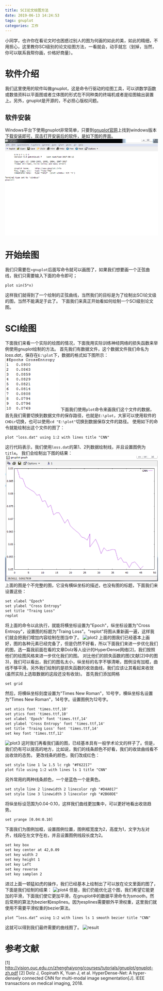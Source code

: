 ```yaml
---
title: SCI论文绘图方法
date: 2019-06-13 14:24:53
tags: gnuplot
categories: 工作
---
```

小同学，也许你在看论文时也困惑过别人的图为何画的如此的美，如此的精细，不用担心，这里教你SCI级别的论文绘图方法，一看就会，动手就忘（划掉，当然，你可以联系我帮你画，价格好商量）。

# 软件介绍
我们这里使用的软件叫做gnuplot，这是命令行驱动的绘图工具，可以讲数学函数或数值资料以平面图或者立体图的形式在不同种类的终端机或者是绘图输出装置上。另外，gnuplot是开源的，不必担心版权问题。

## 软件安装
Windows平台下使用gnuplot非常简单，只要到[gnuplot官网](http://www.gnuplot.info/)上找到windows版本下载安装即可，双击打开安装后的软件，是如下图的界面。
![gnu_terminal](https://raw.githubusercontent.com/hjyai94/Blog/master/source/uploads/gnuplot/gnu_terminal.png)

# 开始绘图
我们只需要在`>gnuplot`后面写命令就可以画图了，如果我们想要画一个正弦曲线，我们只需要输入下面的命令即可；
```
plot sin(5*x)
```
这样我们就得到了一个绘制的正弦曲线，当然我们的目标是为了绘制出SCI论文级的图，当然不能满足于此了。
下面我们来真正开始看如何绘制一个SCI级别论文图。

# SCI绘图
下面我们来看一个实际的绘图的情况，下面我用实际训练神经网络的损失函数来举例使用gnuplot绘制的方法。
首先我们有数据文件，这个数据文件我们命名为 $loss.dat$，保存在`E:\plot`下，数据的格式如下图所示：
![data](https://raw.githubusercontent.com/hjyai94/Blog/master/source/uploads/gnuplot/data.png)
下面我们使用`plot`命令来画我们这个文件的数据，首先我们需要切换到数据文件的保存路径，也就是`E:\plot`，大家可以使用软件的`CHDir`切换，也可以使用`cd "E:\plot"`切换到数据保存文件的路径。
使用如下的命令就能绘制出这个文件的图了：
```
plot "loss.dat" using 1:2 with lines title "CNN"
```
这行代码表示，我们使用`loss.dat`的第1、2列数据绘制线，并且设置图例为`title`。
我们会绘制出下图的结果：
![plot1](https://raw.githubusercontent.com/hjyai94/Blog/master/source/uploads/gnuplot/plot1.png)
上面的图是个不完整的图，它没有横纵坐标的描述，也没有图的标题，下面我们来设置这些：
```
set xlabel "Epoch" 
set ylabel "Cross Entropy" 
set title "Traing Loss"
replot
```
将上面的命令以此执行，就能将横坐标设置为"Epoch"，纵坐标设置为"Cross Entropy"，设置图的标题为"Traing Loss"。"replot"将图从重新画一遍，这样我们就会把我们增加内容绘制在图当中了。
![plot2]()
上面的图我们已经基本上画好，图的各种元素已经完备了，但是仍然不好看，所以下面我们来进一步优化我们的图，选一篇我前面在看的文章Dolz等人设计的HyperDense网络[2]，我们按照他们的绘图风格来进一步优化我们的图。
对比他们的损失函数的图(文献[2]中的图3)，我们可以看出，我们的图名太小，纵坐标的名字不够清晰，图例没有加框，曲线不够平滑。另外我们绘制的是损失函数的收敛曲线，我们应该让其看起来收敛(虽然实际上选取数据的这段还没有收敛)。
首先我们添加网格
```
set grid
```
然后，将横纵坐标刻度设置为"Times New Roman"，10号字，横纵坐标名设置为"Times New Roman"，14号字。设置图例为12号字。
```
set xtics font 'times.ttf,10'
set ytics font 'times.ttf,10'
set xlabel 'Epoch' font 'times.ttf,14'
set ylabel 'Cross Entropy' font 'times.ttf,14'
set title 'Traing Loss' font 'times.ttf,14'
set key font 'times.ttf,12'
```
![plot3]()
这时我们再看我们画的图，已经基本具有一般学术论文的样子了。但是，我们仍有可以提高的地方，比如说，我们的线条颜色不好看，我们的收敛曲线看不出收敛的态势。
更改线条的颜色，我们改成红色：
```
set style line 1 lw 1.5 lc rgb "#F62217"
plot file using 1:2 with lines ls 1 title "CNN"
```
另外常用的两种线条颜色，一个是蓝色一个是黄色。
```
set style line 2 linewidth 2 linecolor rgb "#D4A017"
set style line 3 linewidth 3 linecolor rgb "#2B60DE"
```
将纵坐标设范围为0.04-0.10，这样我们曲线更加集中，可以更好地看出收敛趋势。
```
set yrange [0.04:0.10]
```
下面我们为图例加框，设置图例位置，图例框宽度为2，高度为1，文字为左对齐，线段在左文字在右，并且设置图例线段长度为2。
```
set key box
set key center at 42,0.09
set key width 2
set key height 1
set key Left
set key reverse
set key samplen 2
```
进过上面一顿猛如虎的操作，我们已经基本上绘制出了可以放在论文里面的图了，下面是我们绘制的结果：
![plot4]()
但是，我们仍能优化这个图，我们希望它能更加的平滑，下面我们使它更加平滑，在gnuplot中的数据平滑命令为smooth，然后常用的算法为bezier和esplines。因为esplines需要额外平滑权重，这里我们就使用不需要平滑权重的bezier算法。
```
plot ”loss.dat“ using 1:2 with lines ls 1 smooth bezier title "CNN"
```
这就可以得到我们最终需要的曲线图了。
![result]()


# 参考文献
[1] http://vision.ouc.edu.cn/zhenghaiyong/courses/tutorials/gnuplot/gnuplot-zh.pdf
[2] Dolz J, Gopinath K, Yuan J, et al. HyperDense-Net: A hyper-densely connected CNN for multi-modal image segmentation[J]. IEEE transactions on medical imaging, 2018.




